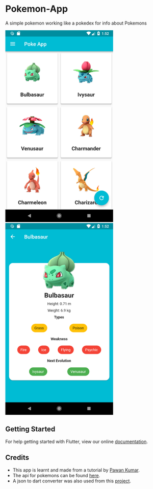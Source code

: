 # Pokemon-App

A simple pokemon working like a pokedex for info about Pokemons 

<img src="./screen-shot1.png" height="600">
<img src="./screen-shot2.png" height="600">

## Getting Started

For help getting started with Flutter, view our online
[documentation](https://flutter.io/).


## Credits

- This app is learnt and made from a tutorial by [Pawan Kumar](https://github.com/iampawan).
- The api for pokemons can be found [here](https://raw.githubusercontent.com/Biuni/PokemonGO-Pokedex/master/pokedex.json). 
- A json to dart converter was also used from this [project](https://javiercbk.github.io/json_to_dart/).
